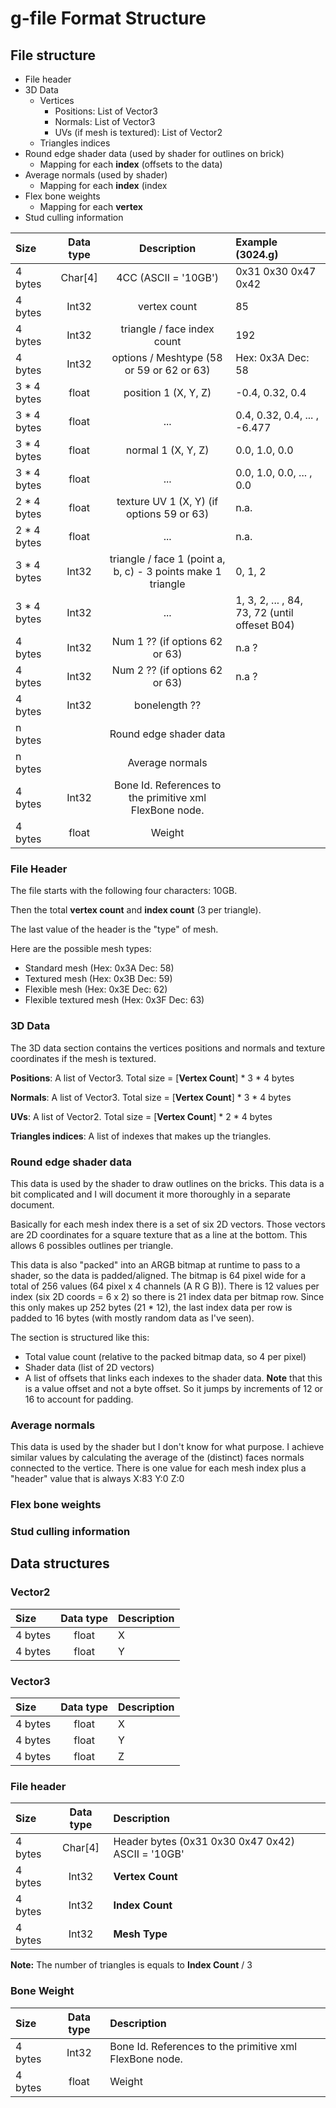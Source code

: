 # g-file Format Structure
## File structure
* File header
* 3D Data
  * Vertices
    * Positions: List of Vector3
    * Normals: List of Vector3
    * UVs (if mesh is textured): List of Vector2
  * Triangles indices
* Round edge shader data (used by shader for outlines on brick)
  * Mapping for each **index** (offsets to the data)
* Average normals (used by shader)
  * Mapping for each **index** (index
* Flex bone weights
  * Mapping for each **vertex**
* Stud culling information


Size | Data type | Description | Example (3024.g)
:------- | :---: | :---: | :--- 
 4 bytes     | Char[4] | 4CC (ASCII = '10GB') | 0x31 0x30 0x47 0x42
 4 bytes     | Int32   | vertex count | 85 
 4 bytes     | Int32   | triangle / face index count | 192
 4 bytes     | Int32   | options / Meshtype (58 or 59 or 62 or 63) | Hex: 0x3A Dec: 58
 3 * 4 bytes | float   | position 1 (X, Y, Z) | -0.4,  0.32, 0.4
 3 * 4 bytes | float   | ... | 0.4, 0.32, 0.4, ... , -6.477
 3 * 4 bytes | float   | normal 1 (X, Y, Z) | 0.0, 1.0, 0.0
 3 * 4 bytes | float   | ... |  0.0, 1.0, 0.0, ... , 0.0
 2 * 4 bytes | float   | texture UV 1 (X, Y) (if options 59 or 63) | n.a.
 2 * 4 bytes | float   | ... | n.a.
 3 * 4 bytes | Int32   | triangle / face 1 (point a, b, c) - 3 points make 1 triangle | 0, 1, 2
 3 * 4 bytes | Int32   | ... | 1, 3, 2, ... , 84, 73, 72 (until offeset B04)
 4 bytes     | Int32   | Num 1 ?? (if options 62 or 63) | n.a ?
 4 bytes     | Int32   | Num 2 ?? (if options 62 or 63) | n.a ?
 4 bytes     | Int32   | bonelength ??
 n bytes     |         | Round edge shader data
 n bytes     |         | Average normals
 4 bytes     | Int32   | Bone Id. References to the primitive xml FlexBone node.
 4 bytes     | float   | Weight
 
### File Header
The file starts with the following four characters: 10GB.

Then the total **vertex count** and **index count** (3 per triangle).

The last value of the header is the "type" of mesh.

Here are the possible mesh types:
* Standard mesh (Hex: 0x3A Dec: 58)
* Textured mesh (Hex: 0x3B Dec: 59)
* Flexible mesh (Hex: 0x3E Dec: 62)
* Flexible textured mesh (Hex: 0x3F Dec: 63)

### 3D Data
The 3D data section contains the vertices positions and normals and texture coordinates if the mesh is textured.

**Positions**: A list of Vector3. Total size = [**Vertex Count**] \* 3 \* 4 bytes

**Normals**: A list of Vector3. Total size = [**Vertex Count**] \* 3 \* 4 bytes

**UVs**: A list of Vector2. Total size = [**Vertex Count**] \* 2 \* 4 bytes

**Triangles indices**: A list of indexes that makes up the triangles.

### Round edge shader data
This data is used by the shader to draw outlines on the bricks.
This data is a bit complicated and I will document it more thoroughly in a separate document.

Basically for each mesh index there is a set of six 2D vectors.
Those vectors are 2D coordinates for a square texture that as a line at the bottom.
This allows 6 possibles outlines per triangle. 

This data is also "packed" into an ARGB bitmap at runtime to pass to a shader, so the data is padded/aligned.
The bitmap is 64 pixel wide for a total of 256 values (64 pixel x 4 channels (A R G B)).
There is 12 values per index (six 2D coords = 6 x 2) so there is 21 index data per bitmap row.
Since this only makes up 252 bytes (21 * 12), the last index data per row is padded to 16 bytes (with mostly random data as I've seen).

The section is structured like this:
* Total value count (relative to the packed bitmap data, so 4 per pixel)
* Shader data (list of 2D vectors)
* A list of offsets that links each indexes to the shader data. 
**Note** that this is a value offset and not a byte offset. 
So it jumps by increments of 12 or 16 to account for padding.

### Average normals
This data is used by the shader but I don't know for what purpose.
I achieve similar values by calculating the average of the (distinct) faces normals connected to the vertice.
There is one value for each mesh index plus a "header" value that is always X:83 Y:0 Z:0

### Flex bone weights


### Stud culling information


## Data structures
### Vector2
Size | Data type | Description 
:------- | :---: | :--- 
 4 bytes | float | X
 4 bytes | float | Y
 
### Vector3
Size | Data type | Description 
:------- | :---: | :--- 
 4 bytes | float | X
 4 bytes | float | Y
 4 bytes | float | Z
 
### File header
Size | Data type | Description 
:------- | :---: | :--- 
 4 bytes | Char[4] | Header bytes (0x31 0x30 0x47 0x42) ASCII = '10GB'
 4 bytes | Int32 | **Vertex Count**
 4 bytes | Int32 | **Index Count**
 4 bytes | Int32 | **Mesh Type**
 
**Note:** The number of triangles is equals to **Index Count** / 3
 
### Bone Weight
Size | Data type | Description 
:------- | :---: | :--- 
 4 bytes | Int32 | Bone Id. References to the primitive xml FlexBone node.
 4 bytes | float | Weight
 
